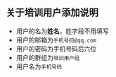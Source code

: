 ## 关于培训用户添加说明

+ 用户的名为**姓名**，姓字段不用填写
+ 用户的邮箱为`手机号码@qq.com`
+ 用户的密码为手机号码后六位
+ 用户的群组为`培训用户组`
+ 用户名为`手机号码`
